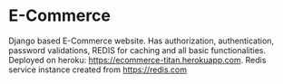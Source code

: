 # E-Commerce
Django based E-Commerce website. 
Has authorization, authentication, password validations, REDIS for caching and all basic functionalities.
Deployed on heroku: https://ecommerce-titan.herokuapp.com.
Redis service instance created from https://redis.com
